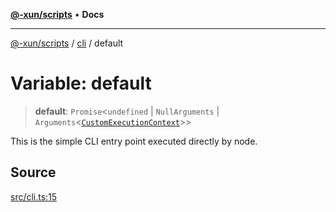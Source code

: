 [**@-xun/scripts**](../../README.md) • **Docs**

***

[@-xun/scripts](../../README.md) / [cli](../README.md) / default

# Variable: default

> **default**: `Promise`\<`undefined` \| `NullArguments` \| `Arguments`\<[`CustomExecutionContext`](../../configure/type-aliases/CustomExecutionContext.md)\>\>

This is the simple CLI entry point executed directly by node.

## Source

[src/cli.ts:15](https://github.com/Xunnamius/xscripts/blob/7129e155987055d658c285b3a31d449ff5e71ba7/src/cli.ts#L15)
